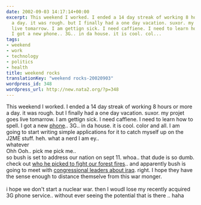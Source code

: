 ```yaml
---
date: 2002-09-03 14:17:14+00:00
excerpt: This weekend I worked. I ended a 14 day streak of working 8 hours or more
  a day. it was rough. but I finally had a one day vacation. suxor. my projet goes
  live tomarrow. I am gettign sick. I need caffiene. I need to learn how to spell.
  I got a new phone.. 3G.. in da house. it is cool. col...
tags:
- weekend
- work
- technology
- politics
- health
title: weekend rocks
translationKey: "weekend rocks-20020903"
wordpress_id: 348
wordpress_url: http://new.nata2.org/?p=348
---
```


This weekend I worked. I ended a 14 day streak of working 8 hours or more a day. it was rough. but I finally had a one day vacation. suxor. my projet goes live tomarrow. I am gettign sick. I need caffiene. I need to learn how to spell. I got a new <a href="http://www.samsungusa.com/cgi-bin/nabc/prod/hhcommerce/telecommunications/sph_a500_features.jsp">phone</a>.. 3G.. in da house. it is cool. color and all. I am going to start writing simple applications for it to catch myself up on the J2ME stuff. heh. what a nerd I am ey..<br/>
whatever<br/>
Ohh Ooh.. pick me pick me.. <br/>
so bush is set to address our nation on sept 11. whoa.. that dude is so dumb. check out <a href="http://archives.seattletimes.nwsource.com/cgi-bin/texis.cgi/web/vortex/display?slug=interior31&amp;date=20020831&amp;query=Ecosystem">who he picked to fight our forest fires</a>.. and apparently bush is going to meet with <a href="http://story.news.yahoo.com/news?tmpl=story&amp;u=/nm/20020903/ts_nm/iraq_usa_meeting_dc_4&amp;printer=1">congressional leaders about iraq</a>. right. I hope they have the sense enough to distance themselve from this war monger. <br/><br/>i hope we don't start a nuclear war. then I woudl lose my recently acquired 3G phone service.. without ever seeing the potential that is there .. haha